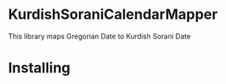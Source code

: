 # KurdishSoraniCalendarMapper
This library maps Gregorian Date to Kurdish Sorani Date

# Installing 
